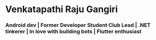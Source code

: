 # Venkatapathi Raju Gangiri
### Android dev | Former Developer Student Club Lead | .NET tinkerer | In love with building bots | Flutter enthusiast

